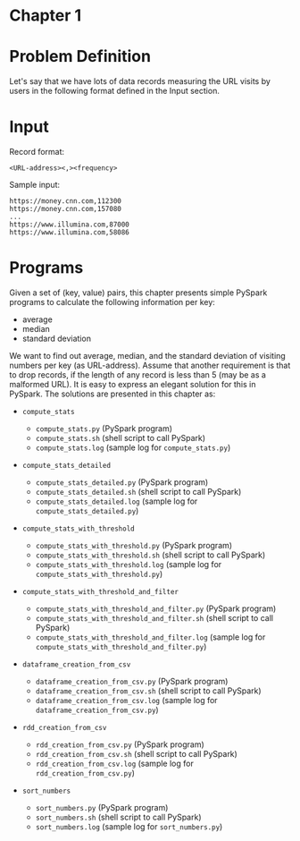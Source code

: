 # Chapter 1

# Problem Definition

Let's say that we have lots of data records 
measuring the URL visits by users in the following 
format defined in the Input section.


# Input

Record format:

````
<URL-address><,><frequency>
````

Sample input:

````
https://money.cnn.com,112300
https://money.cnn.com,157080
...
https://www.illumina.com,87000
https://www.illumina.com,58086
````

# Programs

Given a set of (key, value) pairs, this chapter 
presents simple PySpark programs to calculate 
the following information per key:

* average 
* median 
* standard deviation

We want to find out average, median, and the standard 
deviation of visiting numbers per key (as URL-address). 
Assume that another requirement is that to drop records, 
if the length of any record is less than 5 (may be as a 
malformed URL). It is easy to express an elegant solution 
for this in PySpark. The solutions are presented in this 
chapter as:

* `compute_stats`
	* `compute_stats.py` (PySpark program)
	* `compute_stats.sh` (shell script to call PySpark)
	* `compute_stats.log` (sample log for `compute_stats.py`)
	
* `compute_stats_detailed`
	* `compute_stats_detailed.py` (PySpark program)
	* `compute_stats_detailed.sh` (shell script to call PySpark)
	* `compute_stats_detailed.log` (sample log for `compute_stats_detailed.py`)

* `compute_stats_with_threshold`
	* `compute_stats_with_threshold.py` (PySpark program)
	* `compute_stats_with_threshold.sh` (shell script to call PySpark)
	* `compute_stats_with_threshold.log` (sample log for `compute_stats_with_threshold.py`)

* `compute_stats_with_threshold_and_filter`
	* `compute_stats_with_threshold_and_filter.py` (PySpark program)
	* `compute_stats_with_threshold_and_filter.sh` (shell script to call PySpark)
	* `compute_stats_with_threshold_and_filter.log` (sample log for `compute_stats_with_threshold_and_filter.py`)

* `dataframe_creation_from_csv`
	* `dataframe_creation_from_csv.py` (PySpark program)
	* `dataframe_creation_from_csv.sh` (shell script to call PySpark)
	* `dataframe_creation_from_csv.log` (sample log for `dataframe_creation_from_csv.py`)

* `rdd_creation_from_csv`
	* `rdd_creation_from_csv.py` (PySpark program)
	* `rdd_creation_from_csv.sh` (shell script to call PySpark)
	* `rdd_creation_from_csv.log` (sample log for `rdd_creation_from_csv.py`)

* `sort_numbers`
	* `sort_numbers.py` (PySpark program)
	* `sort_numbers.sh` (shell script to call PySpark)
	* `sort_numbers.log` (sample log for `sort_numbers.py`)
